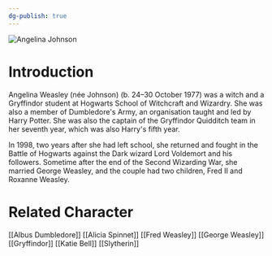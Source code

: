 ```yaml
---
dg-publish: true
---
```

![Angelina Johnson](http://rxbg5ysja.bkt.gdipper.com/Angelina_Johnson.png)
# Introduction
Angelina Weasley (née Johnson) (b. 24–30 October 1977) was a witch and a Gryffindor student at Hogwarts School of Witchcraft and Wizardry. She was also a member of Dumbledore's Army, an organisation taught and led by Harry Potter. She was also the captain of the Gryffindor Quidditch team in her seventh year, which was also Harry's fifth year.

In 1998, two years after she had left school, she returned and fought in the Battle of Hogwarts against the Dark wizard Lord Voldemort and his followers. Sometime after the end of the Second Wizarding War, she married George Weasley, and the couple had two children, Fred II and Roxanne Weasley.

# Related Character
[[Albus Dumbledore]]
[[Alicia Spinnet]]
[[Fred Weasley]]
[[George Weasley]]
[[Gryffindor]]
[[Katie Bell]]
[[Slytherin]]
